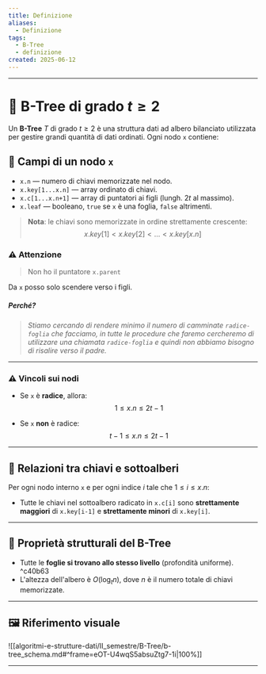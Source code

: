 ```yaml
---
title: Definizione
aliases:
  - Definizione
tags:
  - B-Tree
  - definizione
created: 2025-06-12
---
```

---
# 🌳 B-Tree di grado $t \geq 2$

Un **B-Tree** $T$ di grado $t \geq 2$ è una struttura dati ad albero bilanciato utilizzata per gestire grandi quantità di dati ordinati. Ogni nodo `x` contiene:

## 🧱 Campi di un nodo `x`


- `x.n` — numero di chiavi memorizzate nel nodo.
- `x.key[1...x.n]` — array ordinato di chiavi.
- `x.c[1...x.n+1]` — array di puntatori ai figli (lungh. $2t$ al massimo).
- `x.leaf` — booleano, `true` se `x` è una foglia, `false` altrimenti.

> **Nota**: le chiavi sono memorizzate in ordine strettamente crescente:
$$
x.key[1] < x.key[2] < \dots < x.key[x.n]
$$


### ⚠️ Attenzione
> Non ho il  puntatore `x.parent`

Da `x` posso solo scendere verso i figli.
##### Perché?
> _Stiamo cercando di rendere minimo il numero di camminate `radice-foglia` che facciamo, in tutte le procedure che faremo cercheremo di utilizzare una chiamata `radice-foglia` e quindi non abbiamo bisogno di risalire verso il padre._


---

### ⚠️ Vincoli sui nodi

- Se `x` è **radice**, allora:
  $$
  1 \leq x.n \leq 2t - 1
  $$

- Se `x` **non** è radice:
  $$
  t - 1 \leq x.n \leq 2t - 1
  $$

---

## 🔗 Relazioni tra chiavi e sottoalberi

Per ogni nodo interno `x` e per ogni indice $i$ tale che $1 \leq i \leq x.n$:
- Tutte le chiavi nel sottoalbero radicato in `x.c[i]` sono **strettamente maggiori** di `x.key[i-1]` e **strettamente minori** di `x.key[i]`.

---

## 🧬 Proprietà strutturali del B-Tree

- Tutte le **foglie si trovano allo stesso livello** (profondità uniforme). ^c40b63
- L'altezza dell'albero è $O(\log_t n)$, dove $n$ è il numero totale di chiavi memorizzate.

---

## 🖼️ Riferimento visuale
![[algoritmi-e-strutture-dati/II_semestre/B-Tree/b-tree_schema.md#^frame=eOT-U4wqS5absuZtg7-1i|100%]]


---

